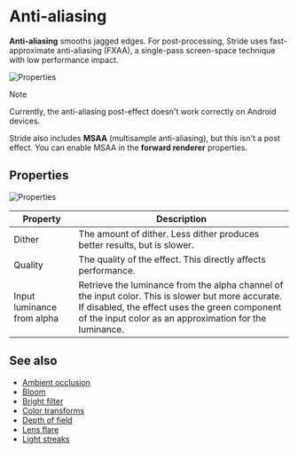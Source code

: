 # Anti-aliasing

**Anti-aliasing** smooths jagged edges. For post-processing, Stride uses fast-approximate anti-aliasing (FXAA), a single-pass screen-space technique with low performance impact.

![Properties](media/anti-aliasing-closeup-comparison.png)

>[!Note]
>Currently, the anti-aliasing post-effect doesn't work correctly on Android devices.

Stride also includes **MSAA** (multisample anti-aliasing), but this isn't a post effect. You can enable MSAA in the **forward renderer** properties.

## Properties

![Properties](media/anti-aliasing.png)

| Property          | Description 
| --------------    | ---- 
| Dither            | The amount of dither. Less dither produces better results, but is slower.
| Quality           | The quality of the effect. This directly affects performance.
| Input luminance from alpha | Retrieve the luminance from the alpha channel of the input color. This is slower but more accurate. If disabled, the effect uses the green component of the input color as an approximation for the luminance.

## See also

* [Ambient occlusion](ambient-occlusion.md)
* [Bloom](bloom.md)
* [Bright filter](bright-filter.md)
* [Color transforms](color-transforms/index.md)
* [Depth of field](depth-of-field.md)
* [Lens flare](lens-flare.md)
* [Light streaks](light-streaks.md)